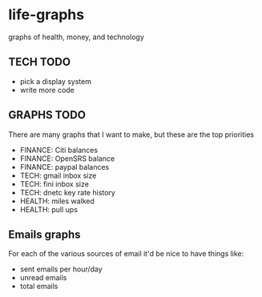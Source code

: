 life-graphs
===========

graphs of health, money, and technology


TECH TODO
---------

* pick a display system
* write more code

GRAPHS TODO
-----------

There are many graphs that I want to make, but these are the top priorities

* FINANCE: Citi balances
* FINANCE: OpenSRS balance
* FINANCE: paypal balances
* TECH: gmail inbox size
* TECH: fini inbox size
* TECH: dnetc key rate history
* HEALTH: miles walked
* HEALTH: pull ups

Emails graphs
-------------

For each of the various sources of email it'd be nice to have things like:

* sent emails per hour/day
* unread emails
* total emails
